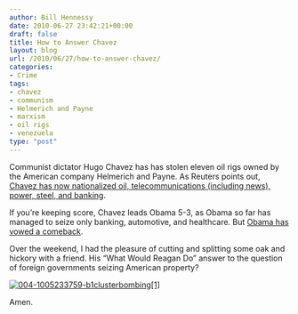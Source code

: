 ```yaml
---
author: Bill Hennessy
date: 2010-06-27 23:42:21+00:00
draft: false
title: How to Answer Chavez
layout: blog
url: /2010/06/27/how-to-answer-chavez/
categories:
- Crime
tags:
- chavez
- communism
- Helmerich and Payne
- marxism
- oil rigs
- venezuela
type: "post"
---
```


Communist dictator Hugo Chavez has has stolen eleven oil rigs owned by the American company Helmerich and Payne. As Reuters points out, [Chavez has now nationalized oil, telecommunications (including news), power, steel, and banking](https://www.reuters.com/article/idUSTRE65N0UM20100624). 

 

If you’re keeping score, Chavez leads Obama 5-3, as Obama so far has managed to seize only banking, automotive, and healthcare. But [Obama has vowed a comeback](https://hennessysview.com/2010/06/27/obama-insults-americans-again/). 

 

Over the weekend, I had the pleasure of cutting and splitting some oak and hickory with a friend. His “What Would Reagan Do” answer to the question of foreign governments seizing American property?

 

[![004-1005233759-b1clusterbombing[1]](https://hennessysview.com/wp-content/uploads/2010/06/0041005233759b1clusterbombing1_thumb.jpg)
](https://hennessysview.com/wp-content/uploads/2010/06/0041005233759b1clusterbombing1.jpg)

 

Amen.
